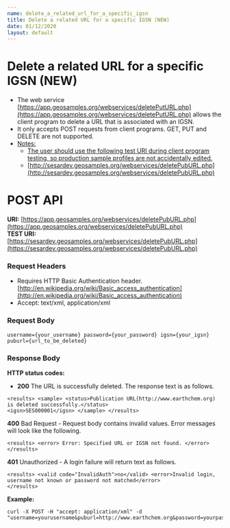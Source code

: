 ```yaml
---
name: delete_a_related_url_for_a_specific_igsn
title: Delete a related URL for a specific IGSN (NEW)
date: 01/12/2020
layout: default
---
```


# Delete a related URL for a specific IGSN (NEW)
- The web service [https://app.geosamples.org/webservices/deletePutURL.php](https://app.geosamples.org/webservices/deletePutURL.php) allows the client program to delete a URL that is associated with an IGSN.
- It only accepts POST requests from client programs. GET, PUT and DELETE are not supported.
- <ins>Notes:</ins>
  - <ins>The user should use the following test URI during client program testing, so production sample profiles are not accidentally edited.</ins>
  - [http://sesardev.geosamples.org/webservices/deletePubURL.php](http://sesardev.geosamples.org/webservices/deletePubURL.php)

# POST API
**URI:** [https://app.geosamples.org/webservices/deletePubURL.php](https://app.geosamples.org/webservices/deletePubURL.php)   
**TEST URI:** [https://sesardev.geosamples.org/webservices/deletePubURL.php](https://sesardev.geosamples.org/webservices/deletePubURL.php)
### Request Headers
- Requires HTTP Basic Authentication header. [http://en.wikipedia.org/wiki/Basic_access_authentication](http://en.wikipedia.org/wiki/Basic_access_authentication)
- Accept: text/xml, application/xml
### Request Body

```
username={your_username} password={your_password} igsn={your_igsn} puburl={url_to_be_deleted}
```

### Response Body
**HTTP status codes:**
- **200** The URL is successfully deleted. The response text is as follows.

```
<results> <sample> <status>Publication URL(http://www.earthchem.org) is deleted successfully.</status>
<igsn>SES000001</igsn> </sample> </results>
```

**400** Bad Request - Request body contains invalid values. Error messages will look like the following.

```
<results> <error> Error: Specified URL or IGSN not found. </error> </results>
```

**401** Unauthorized - A login failure will return text as follows.

```
<results> <valid code="InvalidAuth">no</valid> <error>Invalid login, username not known or password not matched</error> 
</results>
```

**Example:**

```
curl -X POST -H "accept: application/xml" -d
"username=yourusername&puburl=http://www.earthchem.org&password=yourpassword&igsn=SES000001";
```
